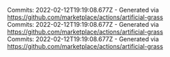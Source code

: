 Commits: 2022-02-12T19:19:08.677Z - Generated via https://github.com/marketplace/actions/artificial-grass
<br>
Commits: 2022-02-12T19:19:08.677Z - Generated via https://github.com/marketplace/actions/artificial-grass
<br>
Commits: 2022-02-12T19:19:08.677Z - Generated via https://github.com/marketplace/actions/artificial-grass
<br>
